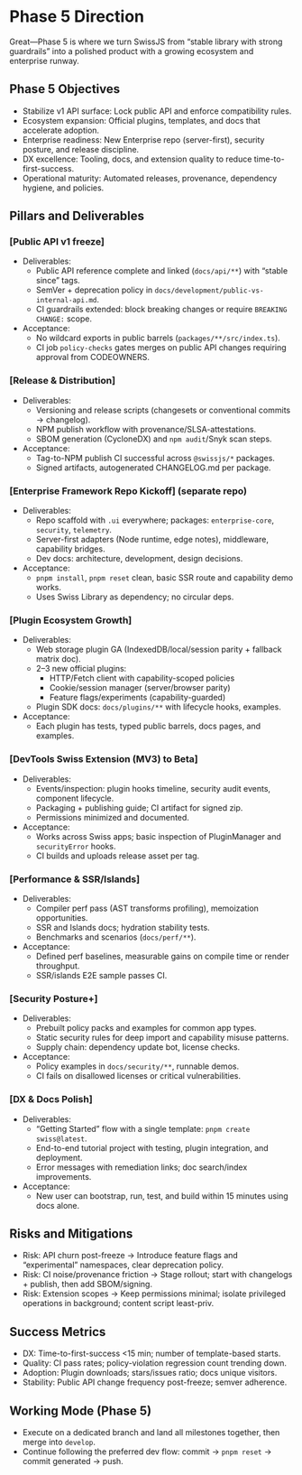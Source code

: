 <!--
Copyright (c) 2024 Themba Mzumara
This file is part of SwissJS Framework. All rights reserved.
Licensed under the MIT License. See LICENSE in the project root for license information.
-->

# Phase 5 Direction

Great—Phase 5 is where we turn SwissJS from “stable library with strong guardrails” into a polished product with a growing ecosystem and enterprise runway.

## Phase 5 Objectives

- Stabilize v1 API surface: Lock public API and enforce compatibility rules.
- Ecosystem expansion: Official plugins, templates, and docs that accelerate adoption.
- Enterprise readiness: New Enterprise repo (server-first), security posture, and release discipline.
- DX excellence: Tooling, docs, and extension quality to reduce time-to-first-success.
- Operational maturity: Automated releases, provenance, dependency hygiene, and policies.

## Pillars and Deliverables

### [Public API v1 freeze]

- Deliverables:
  - Public API reference complete and linked (`docs/api/**`) with “stable since” tags.
  - SemVer + deprecation policy in `docs/development/public-vs-internal-api.md`.
  - CI guardrails extended: block breaking changes or require `BREAKING CHANGE:` scope.
- Acceptance:
  - No wildcard exports in public barrels (`packages/**/src/index.ts`).
  - CI job `policy-checks` gates merges on public API changes requiring approval from CODEOWNERS.

### [Release & Distribution]

- Deliverables:
  - Versioning and release scripts (changesets or conventional commits → changelog).
  - NPM publish workflow with provenance/SLSA-attestations.
  - SBOM generation (CycloneDX) and `npm audit`/Snyk scan steps.
- Acceptance:
  - Tag-to-NPM publish CI successful across `@swissjs/*` packages.
  - Signed artifacts, autogenerated CHANGELOG.md per package.

### [Enterprise Framework Repo Kickoff] (separate repo)

- Deliverables:
  - Repo scaffold with `.ui` everywhere; packages: `enterprise-core`, `security`, `telemetry`.
  - Server-first adapters (Node runtime, edge notes), middleware, capability bridges.
  - Dev docs: architecture, development, design decisions.
- Acceptance:
  - `pnpm install`, `pnpm reset` clean, basic SSR route and capability demo works.
  - Uses Swiss Library as dependency; no circular deps.

### [Plugin Ecosystem Growth]

- Deliverables:
  - Web storage plugin GA (IndexedDB/local/session parity + fallback matrix doc).
  - 2–3 new official plugins:
    - HTTP/Fetch client with capability-scoped policies
    - Cookie/session manager (server/browser parity)
    - Feature flags/experiments (capability-guarded)
  - Plugin SDK docs: `docs/plugins/**` with lifecycle hooks, examples.
- Acceptance:
  - Each plugin has tests, typed public barrels, docs pages, and examples.

### [DevTools Swiss Extension (MV3) to Beta]

- Deliverables:
  - Events/inspection: plugin hooks timeline, security audit events, component lifecycle.
  - Packaging + publishing guide; CI artifact for signed zip.
  - Permissions minimized and documented.
- Acceptance:
  - Works across Swiss apps; basic inspection of PluginManager and `securityError` hooks.
  - CI builds and uploads release asset per tag.

### [Performance & SSR/Islands]

- Deliverables:
  - Compiler perf pass (AST transforms profiling), memoization opportunities.
  - SSR and Islands docs; hydration stability tests.
  - Benchmarks and scenarios (`docs/perf/**`).
- Acceptance:
  - Defined perf baselines, measurable gains on compile time or render throughput.
  - SSR/islands E2E sample passes CI.

### [Security Posture+]

- Deliverables:
  - Prebuilt policy packs and examples for common app types.
  - Static security rules for deep import and capability misuse patterns.
  - Supply chain: dependency update bot, license checks.
- Acceptance:
  - Policy examples in `docs/security/**`, runnable demos.
  - CI fails on disallowed licenses or critical vulnerabilities.

### [DX & Docs Polish]

- Deliverables:
  - “Getting Started” flow with a single template: `pnpm create swiss@latest`.
  - End-to-end tutorial project with testing, plugin integration, and deployment.
  - Error messages with remediation links; doc search/index improvements.
- Acceptance:
  - New user can bootstrap, run, test, and build within 15 minutes using docs alone.

## Risks and Mitigations

- Risk: API churn post-freeze → Introduce feature flags and “experimental” namespaces, clear deprecation policy.
- Risk: CI noise/provenance friction → Stage rollout; start with changelogs + publish, then add SBOM/signing.
- Risk: Extension scopes → Keep permissions minimal; isolate privileged operations in background; content script least-priv.

## Success Metrics

- DX: Time-to-first-success <15 min; number of template-based starts.
- Quality: CI pass rates; policy-violation regression count trending down.
- Adoption: Plugin downloads; stars/issues ratio; docs unique visitors.
- Stability: Public API change frequency post-freeze; semver adherence.

## Working Mode (Phase 5)

- Execute on a dedicated branch and land all milestones together, then merge into `develop`.
- Continue following the preferred dev flow: commit → `pnpm reset` → commit generated → push.
